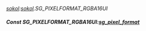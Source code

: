 _[sokol](../../modules/sokol/sokol-module.md):[sokol](../../modules/sokol/sokol-module.md).SG\_PIXELFORMAT\_RGBA16UI_
##### Const SG\_PIXELFORMAT\_RGBA16UI:[sg_pixel_format](../../modules/sokol/sokol-sg_pixel_format.md)
